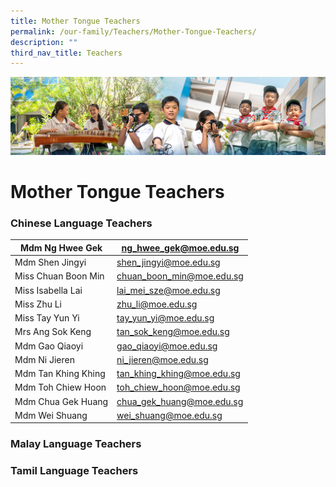 ```yaml
---
title: Mother Tongue Teachers
permalink: /our-family/Teachers/Mother-Tongue-Teachers/
description: ""
third_nav_title: Teachers
---
```

![](/images/AboutUs.jpg)

Mother Tongue Teachers
======================

  


### **Chinese Language Teachers**

| Mdm Ng Hwee Gek       | ng_hwee_gek@moe.edu.sg               |
|-----------------------|--------------------------------------|
| Mdm Shen Jingyi       | shen_jingyi@moe.edu.sg               |
| Miss Chuan Boon Min   | chuan_boon_min@moe.edu.sg            |
| Miss Isabella Lai     | lai_mei_sze@moe.edu.sg               |
| Miss Zhu Li           | zhu_li@moe.edu.sg                    |
| Miss Tay Yun Yi       | tay_yun_yi@moe.edu.sg                |
| Mrs Ang Sok Keng      | tan_sok_keng@moe.edu.sg              |
| Mdm  Gao Qiaoyi       | gao_qiaoyi@moe.edu.sg                |
| Mdm Ni Jieren         | ni_jieren@moe.edu.sg                 |
| Mdm Tan Khing Khing   | tan_khing_khing@moe.edu.sg           |
| Mdm Toh Chiew Hoon    | toh_chiew_hoon@moe.edu.sg            |
| Mdm Chua Gek Huang    | chua_gek_huang@moe.edu.sg            |
| Mdm Wei Shuang        | wei_shuang@moe.edu.sg                |




### **Malay Language Teachers**



### **Tamil Language Teachers**